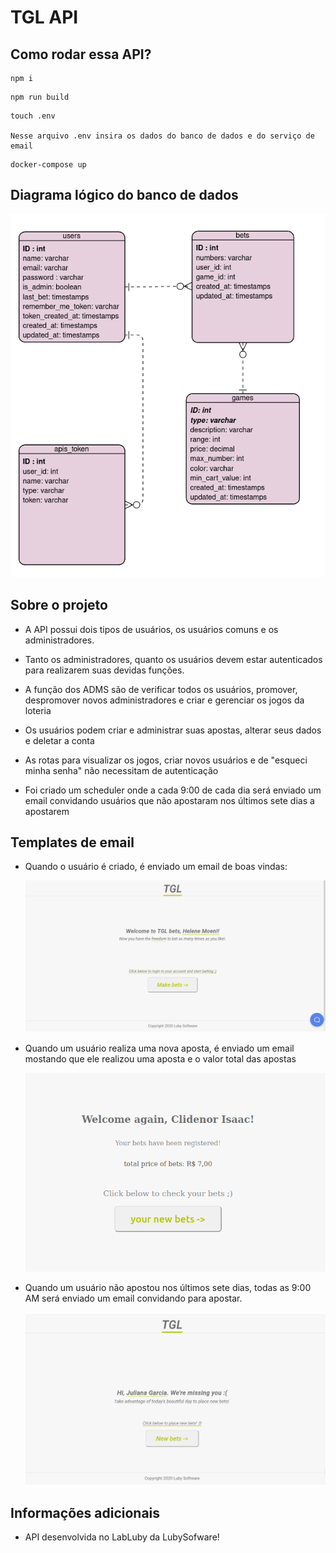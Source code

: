 # TGL API

## Como rodar essa API?

```
npm i
```

```
npm run build
```

```
touch .env

Nesse arquivo .env insira os dados do banco de dados e do serviço de email
```

```
docker-compose up
```

## Diagrama lógico do banco de dados

![](readme-images/diagram.png)

## Sobre o projeto

- A API possui dois tipos de usuários, os usuários comuns e os administradores.

- Tanto os administradores, quanto os usuários devem estar autenticados para realizarem suas devidas funções.

- A função dos ADMS são de verificar todos os usuários, promover, despromover novos administradores e criar e gerenciar os jogos da loteria

- Os usuários podem criar e administrar suas apostas, alterar seus dados e deletar a conta

- As rotas para visualizar os jogos, criar novos usuários e de "esqueci minha senha" não necessitam de autenticação

- Foi criado um scheduler onde a cada 9:00 de cada dia será enviado um email convidando usuários que não apostaram nos últimos sete dias a apostarem

## Templates de email

- Quando o usuário é criado, é enviado um email de boas vindas:

  ![](resources/readme-images/mails/welcome.png)

- Quando um usuário realiza uma nova aposta, é enviado um email mostando que ele realizou uma aposta e o valor total das apostas

  ![](resources/readme-images/mails/newbet.png)

- Quando um usuário não apostou nos últimos sete dias, todas as 9:00 AM será enviado um email convidando para apostar.

  ![](resources/readme-images/mails/placeABet.png)

## Informações adicionais

- API desenvolvida no LabLuby da LubySofware!
